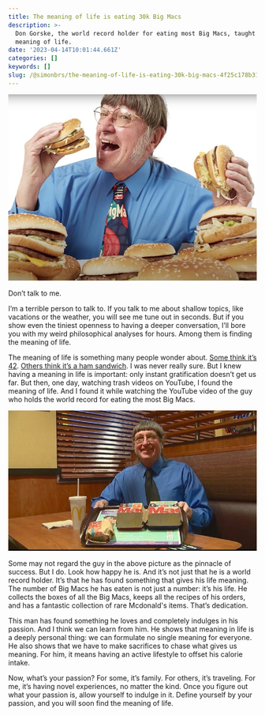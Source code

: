 ```yaml
---
title: The meaning of life is eating 30k Big Macs
description: >-
  Don Gorske, the world record holder for eating most Big Macs, taught me the
  meaning of life.
date: '2023-04-14T10:01:44.661Z'
categories: []
keywords: []
slug: /@simonbrs/the-meaning-of-life-is-eating-30k-big-macs-4f25c178b31e
---
```


![](img/0__zcTorFgHUG0QIrJH.jpg)

Don’t talk to me.

I’m a terrible person to talk to. If you talk to me about shallow topics, like vacations or the weather, you will see me tune out in seconds. But if you show even the tiniest openness to having a deeper conversation, I’ll bore you with my weird philosophical analyses for hours. Among them is finding the meaning of life.

The meaning of life is something many people wonder about. [Some think it’s 42](https://simple.wikipedia.org/wiki/42_%28answer%29). [Others think it’s a ham sandwich](https://markmanson.net/the-meaning-of-life). I was never really sure. But I knew having a meaning in life is important: only instant gratification doesn’t get us far. But then, one day, watching trash videos on YouTube, I found the meaning of life. And I found it while watching the YouTube video of the guy who holds the world record for eating the most Big Macs.

![](img/0__e65o8l8k1lqL93____.jpg)

Some may not regard the guy in the above picture as the pinnacle of success. But I do. Look how happy he is. And it’s not just that he is a world record holder. It’s that he has found something that gives his life meaning. The number of Big Macs he has eaten is not just a number: it’s his life. He collects the boxes of all the Big Macs, keeps all the recipes of his orders, and has a fantastic collection of rare Mcdonald's items. That’s dedication.

This man has found something he loves and completely indulges in his passion. And I think we can learn from him. He shows that meaning in life is a deeply personal thing: we can formulate no single meaning for everyone. He also shows that we have to make sacrifices to chase what gives us meaning. For him, it means having an active lifestyle to offset his calorie intake.

Now, what’s your passion? For some, it’s family. For others, it’s traveling. For me, it’s having novel experiences, no matter the kind. Once you figure out what your passion is, allow yourself to indulge in it. Define yourself by your passion, and you will soon find the meaning of life.